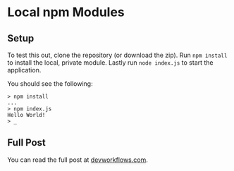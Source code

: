 # Local npm Modules

## Setup

To test this out, clone the repository (or download the zip). Run `npm install` to install the local, private module. Lastly run `node index.js` to start the application.

You should see the following:

```
> npm install
...
> npm index.js
Hello World!
> _
```

## Full Post

You can read the full post at [devworkflows.com](http://www.devworkflows.com/posts/using-local-npm-modules-in-npm-v2-0/).